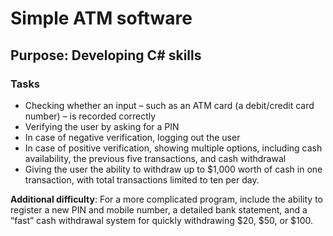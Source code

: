 # Simple ATM software

## Purpose: Developing C# skills

### Tasks

- Checking whether an input – such as an ATM card (a debit/credit card number) – is recorded correctly
- Verifying the user by asking for a PIN
- In case of negative verification, logging out the user
- In case of positive verification, showing multiple options, including cash availability, the previous five transactions, and cash withdrawal
- Giving the user the ability to withdraw up to $1,000 worth of cash in one transaction, with total transactions limited to ten per day.

**Additional difficulty**: For a more complicated program, include the ability to register a new PIN and mobile number, a detailed bank statement, and a “fast” cash withdrawal system for quickly withdrawing $20, $50, or $100.
